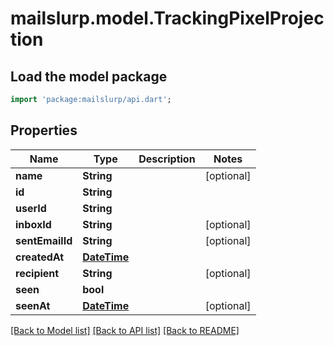 # mailslurp.model.TrackingPixelProjection

## Load the model package
```dart
import 'package:mailslurp/api.dart';
```

## Properties
Name | Type | Description | Notes
------------ | ------------- | ------------- | -------------
**name** | **String** |  | [optional] 
**id** | **String** |  | 
**userId** | **String** |  | 
**inboxId** | **String** |  | [optional] 
**sentEmailId** | **String** |  | [optional] 
**createdAt** | [**DateTime**](DateTime) |  | 
**recipient** | **String** |  | [optional] 
**seen** | **bool** |  | 
**seenAt** | [**DateTime**](DateTime) |  | [optional] 

[[Back to Model list]](../README#documentation-for-models) [[Back to API list]](../README#documentation-for-api-endpoints) [[Back to README]](../README)


